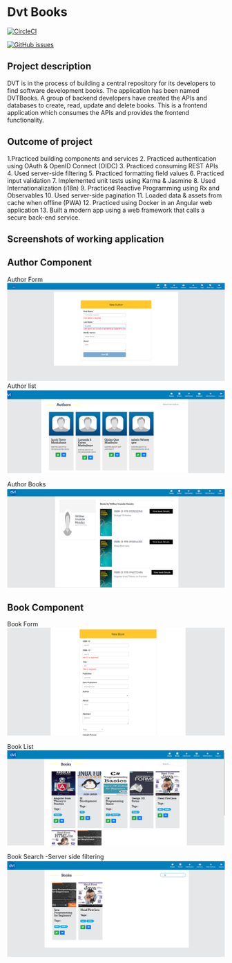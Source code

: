 
# Dvt Books
[![CircleCI](https://circleci.com/gh/nmngadi/dvt-books/tree/develop.svg?style=svg)](https://circleci.com/gh/nmngadi/dvt-books)

[![GitHub issues](https://img.shields.io/github/issues/nmngadi/dvt-books)](https://github.com/nmngadi/dvt-books/issues)



## Project description
DVT is in the process of building a central repository for its developers to find software development books. The application has been named DVTBooks. A group of backend developers have created the APIs and databases to create, read, update and delete books. This is a frontend application which consumes the APIs and provides the frontend functionality.  
## Outcome of project
 1.Practiced building components and services 
 2. Practiced authentication using OAuth & OpenID Connect (OIDC) 
 3. Practiced consuming REST APIs 
 4. Used server-side filtering
 5. Practiced formatting field values
 6. Practiced input validation 
 7. Implemented unit tests using Karma & Jasmine 
 8. Used Internationalization (i18n)
 9. Practiced Reactive Programming using Rx and Observables 
 10. Used server-side pagination
 11. Loaded data & assets from cache when offline (PWA) 
 12. Practiced using Docker in an Angular web application 
 13. Built a modern app using a web framework that calls a secure back-end service. 


## Screenshots of working application

## Author Component
Author Form
![](/screenshots/AuthorForm.png)
Author list
![](/screenshots/Authorlist.png)



Author Books
![](/screenshots/Authorbooks.png)



## Book Component
 Book Form
![](/screenshots/Booksformv2.png)

 Book List
![](/screenshots/Bookslist.png)

 Book Search -Server side filtering
![](/screenshots/Booksearch.png)








